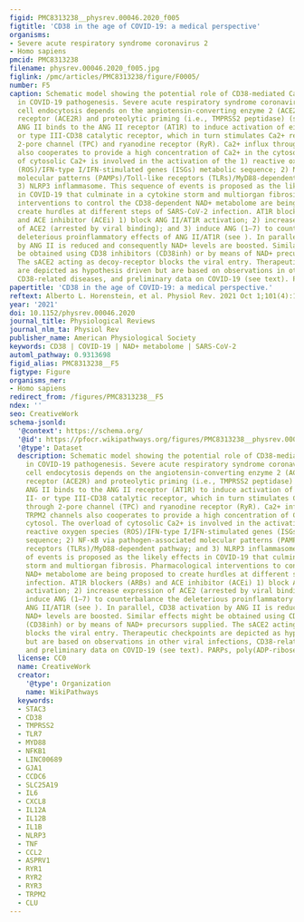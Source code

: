 ```yaml
---
figid: PMC8313238__physrev.00046.2020_f005
figtitle: 'CD38 in the age of COVID-19: a medical perspective'
organisms:
- Severe acute respiratory syndrome coronavirus 2
- Homo sapiens
pmcid: PMC8313238
filename: physrev.00046.2020_f005.jpg
figlink: /pmc/articles/PMC8313238/figure/F0005/
number: F5
caption: Schematic model showing the potential role of CD38-mediated Ca2+ signals
  in COVID-19 pathogenesis. Severe acute respiratory syndrome coronavirus 2 (SARS-CoV-2)
  cell endocytosis depends on the angiotensin-converting enzyme 2 (ACE2) catalytic
  receptor (ACE2R) and proteolytic priming (i.e., TMPRSS2 peptidase) (shown in ).
  ANG II binds to the ANG II receptor (AT1R) to induce activation of either type II-
  or type III-CD38 catalytic receptor, which in turn stimulates Ca2+ release through
  2-pore channel (TPC) and ryanodine receptor (RyR). Ca2+ influx through TRPM2 channels
  also cooperates to provide a high concentration of Ca2+ in the cytosol. The overload
  of cytosolic Ca2+ is involved in the activation of the 1) reactive oxygen species
  (ROS)/IFN-type I/IFN-stimulated genes (ISGs) metabolic sequence; 2) NF-κB via pathogen-associated
  molecular patterns (PAMPs)/Toll-like receptors (TLRs)/MyD88-dependent pathway; and
  3) NLRP3 inflammasome. This sequence of events is proposed as the likely effects
  in COVID-19 that culminate in a cytokine storm and multiorgan fibrosis. Pharmacological
  interventions to control the CD38-dependent NAD+ metabolome are being proposed to
  create hurdles at different steps of SARS-CoV-2 infection. AT1R blockers (ARBs)
  and ACE inhibitor (ACEi) 1) block ANG II/AT1R activation; 2) increase expression
  of ACE2 (arrested by viral binding); and 3) induce ANG (1–7) to counterbalance the
  deleterious proinflammatory effects of ANG II/AT1R (see ). In parallel, CD38 activation
  by ANG II is reduced and consequently NAD+ levels are boosted. Similar effects might
  be obtained using CD38 inhibitors (CD38inh) or by means of NAD+ precursors supplied.
  The sACE2 acting as decoy-receptor blocks the viral entry. Therapeutic checkpoints
  are depicted as hypothesis driven but are based on observations in other viral infections,
  CD38-related diseases, and preliminary data on COVID-19 (see text). PARPs, poly(ADP-ribose)polymerases.
papertitle: 'CD38 in the age of COVID-19: a medical perspective.'
reftext: Alberto L. Horenstein, et al. Physiol Rev. 2021 Oct 1;101(4):1457-1486.
year: '2021'
doi: 10.1152/physrev.00046.2020
journal_title: Physiological Reviews
journal_nlm_ta: Physiol Rev
publisher_name: American Physiological Society
keywords: CD38 | COVID-19 | NAD+ metabolome | SARS-CoV-2
automl_pathway: 0.9313698
figid_alias: PMC8313238__F5
figtype: Figure
organisms_ner:
- Homo sapiens
redirect_from: /figures/PMC8313238__F5
ndex: ''
seo: CreativeWork
schema-jsonld:
  '@context': https://schema.org/
  '@id': https://pfocr.wikipathways.org/figures/PMC8313238__physrev.00046.2020_f005.html
  '@type': Dataset
  description: Schematic model showing the potential role of CD38-mediated Ca2+ signals
    in COVID-19 pathogenesis. Severe acute respiratory syndrome coronavirus 2 (SARS-CoV-2)
    cell endocytosis depends on the angiotensin-converting enzyme 2 (ACE2) catalytic
    receptor (ACE2R) and proteolytic priming (i.e., TMPRSS2 peptidase) (shown in ).
    ANG II binds to the ANG II receptor (AT1R) to induce activation of either type
    II- or type III-CD38 catalytic receptor, which in turn stimulates Ca2+ release
    through 2-pore channel (TPC) and ryanodine receptor (RyR). Ca2+ influx through
    TRPM2 channels also cooperates to provide a high concentration of Ca2+ in the
    cytosol. The overload of cytosolic Ca2+ is involved in the activation of the 1)
    reactive oxygen species (ROS)/IFN-type I/IFN-stimulated genes (ISGs) metabolic
    sequence; 2) NF-κB via pathogen-associated molecular patterns (PAMPs)/Toll-like
    receptors (TLRs)/MyD88-dependent pathway; and 3) NLRP3 inflammasome. This sequence
    of events is proposed as the likely effects in COVID-19 that culminate in a cytokine
    storm and multiorgan fibrosis. Pharmacological interventions to control the CD38-dependent
    NAD+ metabolome are being proposed to create hurdles at different steps of SARS-CoV-2
    infection. AT1R blockers (ARBs) and ACE inhibitor (ACEi) 1) block ANG II/AT1R
    activation; 2) increase expression of ACE2 (arrested by viral binding); and 3)
    induce ANG (1–7) to counterbalance the deleterious proinflammatory effects of
    ANG II/AT1R (see ). In parallel, CD38 activation by ANG II is reduced and consequently
    NAD+ levels are boosted. Similar effects might be obtained using CD38 inhibitors
    (CD38inh) or by means of NAD+ precursors supplied. The sACE2 acting as decoy-receptor
    blocks the viral entry. Therapeutic checkpoints are depicted as hypothesis driven
    but are based on observations in other viral infections, CD38-related diseases,
    and preliminary data on COVID-19 (see text). PARPs, poly(ADP-ribose)polymerases.
  license: CC0
  name: CreativeWork
  creator:
    '@type': Organization
    name: WikiPathways
  keywords:
  - STAC3
  - CD38
  - TMPRSS2
  - TLR7
  - MYD88
  - NFKB1
  - LINC00689
  - GJA1
  - CCDC6
  - SLC25A19
  - IL6
  - CXCL8
  - IL12A
  - IL12B
  - IL1B
  - NLRP3
  - TNF
  - CCL2
  - ASPRV1
  - RYR1
  - RYR2
  - RYR3
  - TRPM2
  - CLU
---
```

